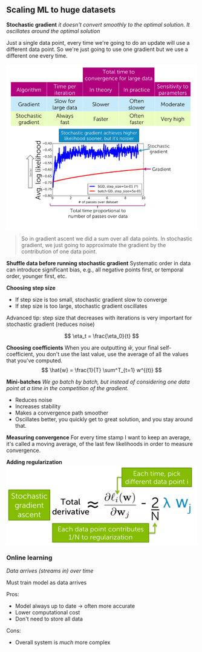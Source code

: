 ## Scaling ML to huge datasets
**Stochastic gradient**
*it doesn't convert smoothly to the optimal solution. It oscillates around the optimal solution*

Just a single data point, every time we're going to do an update will use a different data point. So we're just going to use one gradient but we use a different one every time.

![Stochastic Gradient](img/StochasticGradient.png)

> So in gradient ascent we did a sum over all data points. In stochastic gradient, we just going to approximate the gradient by the contribution of one data point.

**Shuffle data before running stochastic gradient**
Systematic order in data can introduce significant bias, e.g., all negative points first, or temporal order, younger first, etc.

**Choosing step size**
- If step size is too small,
stochastic gradient slow to converge
- If step size is too large,
stochastic gradient oscillates

Advanced tip: step size that decreases with iterations is very important for stochastic gradient (reduces noise)

$$
\eta_t = \frac{\eta_0}{t}
$$

**Choosing coefficients**
When you are outputting $\hat{w}$, your final self-coefficient, you don't use the last value, use the average of all the values that you've computed.
$$
\hat{w} = \frac{1}{T} \sum^T_{t=1} w^{(t)}
$$

**Mini-batches**
*We go batch by batch, but instead of considering one data point at a time in the competition of the gradient.*

- Reduces noise
- Increases stability
- Makes a convergence path smoother
- Oscillates better, you quickly get to great solution, and you stay around that.

**Measuring convergence**
For every time stamp I want to keep an average, it's called a moving average, of the last few likelihoods in order to measure convergence.

**Adding regularization**
![Regularization](img/Regularization.png)

### Online learning
*Data arrives (streams in) over time*

Must train model as data arrives

Pros:
- Model always up to date $\rightarrow$ often more accurate
- Lower computational cost
- Don't need to store all data

Cons:
- Overall system is *much* more complex
